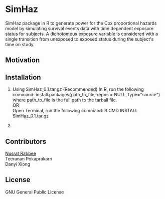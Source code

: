 # SimHaz
SimHaz package in R to generate power for the Cox proportional hazards model by simulating survival events data with time dependent exposure status for subjects. A dichotomous exposure variable is considered with a single transition from unexposed to exposed status during the subject's time on study.
## Motivation


## Installation
1. Using SimHaz_0.1.tar.gz (Recommended)
In R, run the following command: install.packages(path_to_file, repos = NULL, type="source") where path_to_file is the full path to the tarball file.  
OR  
Open Terminal, run the following command: R CMD INSTALL SimHaz_0.1.tar.gz

2. 

## Contributors
[Nusrat Rabbee](http://www.stat.berkeley.edu/~rabbee/)  
Teeranan Pokaprakarn  
Danyi Xiong  

## License
GNU General Public License

